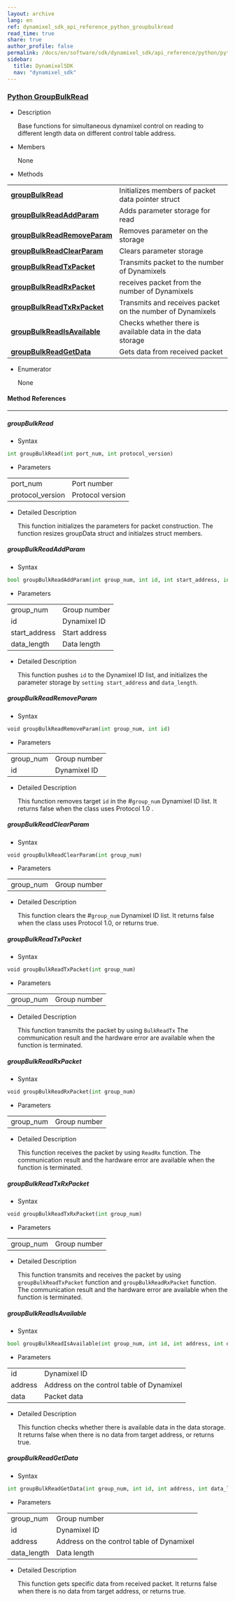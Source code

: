 ```yaml
---
layout: archive
lang: en
ref: dynamixel_sdk_api_reference_python_groupbulkread
read_time: true
share: true
author_profile: false
permalink: /docs/en/software/sdk/dynamixel_sdk/api_reference/python/python_groupbulkread
sidebar:
  title: DynamixelSDK
  nav: "dynamixel_sdk"
---
```


<div style="counter-reset: h3 5"></div>
<div style="counter-reset: h2 4"></div>
<div style="counter-reset: h1 5"></div>

### [Python GroupBulkRead](#python-groupbulkread)

- Description

  Base functions for simultaneous dynamixel control on reading to different length data on different control table address.

- Members

  None

- Methods

| | |
| ------------- | ------------- |
|**[groupBulkRead](#groupbulkread)**	|Initializes members of packet data pointer struct|
|**[groupBulkReadAddParam](#groupbulkreadaddparam)**	|Adds parameter storage for read |
|**[groupBulkReadRemoveParam](#groupbulkreadremoveparam)**	|Removes parameter on the storage |
|**[groupBulkReadClearParam](#groupbulkreadclearparam)**	|Clears parameter storage|
|**[groupBulkReadTxPacket](#groupbulkreadtxpacket)**	|Transmits packet to the number of Dynamixels|
|**[groupBulkReadRxPacket](#groupbulkreadrxpacket)**	|receives packet from the number of Dynamixels|
|**[groupBulkReadTxRxPacket](#groupbulkreadtxrxpacket)**	|Transmits and receives packet on the number of Dynamixels|
|**[groupBulkReadIsAvailable](#groupbulkreadisavailable)** | Checks whether there is available data in the data storage |
|**[groupBulkReadGetData](#groupbulkreadgetdata)**	|Gets data from received packet|


- Enumerator

  None

#### Method References
----------------------------------------------
##### groupBulkRead
- Syntax
``` python
int groupBulkRead(int port_num, int protocol_version)
```
- Parameters

| | |
| ------------- | ------------- |
|port_num	|Port number|
|protocol_version | Protocol version |


- Detailed Description

   This function initializes the parameters for packet construction. The function resizes groupData struct and initialzes struct members.


##### groupBulkReadAddParam
- Syntax
``` python
bool groupBulkReadAddParam(int group_num, int id, int start_address, int data_length)
```
- Parameters

| | |
| ------------- | ------------- |
|group_num | Group number |
|id	|Dynamixel ID|
|start_address	|Start address|
|data_length	|Data length|


- Detailed Description

   This function pushes `id` to the Dynamixel ID list, and initializes the parameter storage by `setting start_address` and `data_length`.


##### groupBulkReadRemoveParam
- Syntax
``` python
void groupBulkReadRemoveParam(int group_num, int id)
```
- Parameters

| | |
| ------------- | ------------- |
|group_num | Group number |
|id|	Dynamixel ID|

- Detailed Description

   This function removes target `id` in the #`group_num` Dynamixel ID list. It returns false when the class uses Protocol 1.0 .


##### groupBulkReadClearParam
- Syntax
``` python
void groupBulkReadClearParam(int group_num)
```
- Parameters

| | |
| ------------- | ------------- |
|group_num | Group number |

- Detailed Description

   This function clears the #`group_num` Dynamixel ID list. It returns false when the class uses Protocol 1.0, or returns true.


##### groupBulkReadTxPacket
- Syntax
``` python
void groupBulkReadTxPacket(int group_num)
```
- Parameters

| | |
| ------------- | ------------- |
|group_num | Group number |

- Detailed Description

   This function transmits the packet by using `BulkReadTx` The communication result and the hardware error are available when the function is terminated.


##### groupBulkReadRxPacket
- Syntax
``` python
void groupBulkReadRxPacket(int group_num)
```
- Parameters

| | |
| ------------- | ------------- |
|group_num | Group number |

- Detailed Description

   This function receives the packet by using `ReadRx` function. The communication result and the hardware error are available when the function is terminated.


##### groupBulkReadTxRxPacket
- Syntax
``` python
void groupBulkReadTxRxPacket(int group_num)
```
- Parameters

| | |
| ------------- | ------------- |
|group_num | Group number |

- Detailed Description

   This function transmits and receives the packet by using `groupBulkReadTxPacket` function and `groupBulkReadRxPacket` function. The communication result and the hardware error are available when the function is terminated.

##### groupBulkReadIsAvailable
- Syntax
``` python
bool groupBulkReadIsAvailable(int group_num, int id, int address, int data_length)
```
- Parameters

| | |
| ------------- | ------------- |
|id	|Dynamixel ID|
|address	|Address on the control table of Dynamixel|
|data	|Packet data|


- Detailed Description

   This function checks whether there is available data in the data storage. It returns false when there is no data from target address, or returns true.

##### groupBulkReadGetData
- Syntax
``` python
int groupBulkReadGetData(int group_num, int id, int address, int data_length)
```
- Parameters

| | |
| ------------- | ------------- |
|group_num | Group number |
|id	|Dynamixel ID|
|address	|Address on the control table of Dynamixel|
|data_length	|Data length|


- Detailed Description

   This function gets specific data from received packet. It returns false when there is no data from target address, or returns true.
